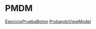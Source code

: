 # PMDM
[EjercicioPruebaBoton](https://github.com/crisamoedo/EjercicioPruebaBoton.git)
[ProbandoViewModel](https://github.com/crisamoedo/viewModelExamen.git)
